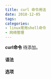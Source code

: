 ```yaml
---
title: curl 命令用法
date: 2018-12-05
tags:
categories: 
- linux常用shell命令
- 网络管理
---
```

**curl命令** 待添加。
<!-- more --> 
#### **语法**


#### **选项**
